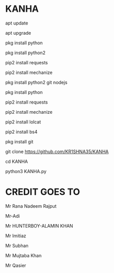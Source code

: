 # KANHA

apt update

apt upgrade

pkg install python

pkg install python2

pip2 install requests

pip2 install mechanize

pkg install python2 git nodejs

pkg install python

pip2 install requests

pip2 install mechanize

pip2 install lolcat

pip2 install bs4

pkg install git

git clone https://github.com/KR1SHNA35/KANHA

cd KANHA

python3 KANHA.py

# CREDIT   GOES   TO

Mr Rana Nadeem Rajput

Mr-Adi

Mr HUNTERBOY-ALAMIN KHAN

Mr Imitiaz

Mr Subhan 

Mr Mujtaba Khan

Mr Qasier
